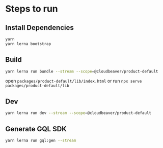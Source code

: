 # Steps to run

## Install Dependencies

```sh
yarn
yarn lerna bootstrap
```

## Build

```sh
yarn lerna run bundle --stream --scope=@cloudbeaver/product-default
```

open `packages/product-default/lib/index.html` or run `npx serve packages/product-default/lib`

## Dev

```sh
yarn lerna run dev --stream --scope=@cloudbeaver/product-default
```

## Generate GQL SDK

```sh
yarn lerna run gql:gen --stream
```
